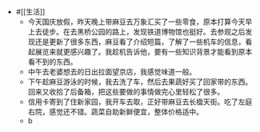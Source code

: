 - #[[生活]]
    - 今天国庆放假，昨天晚上带麻豆去万象汇买了一些零食，原本打算今天早上去徒步。在去黑桥公园的路上，发现铁道博物馆也挺好。去参观之后发现还是更新了很多东西，麻豆看了介绍短篇，了解了一些机车的信息，看起展览来就更感兴趣了。我趁机告诉他，要有一些知识背景才能看到原本看不到的东西。
    - 中午去老婆想去的日出拉面望京店，我感觉味道一般。
    - 下午趁麻豆游泳的时候，我去洗了车，然后去果蔬好买了回家带的东西。回来又收拾了后备箱，把这些要做的事情做完心里轻松了很多。
    - 信用卡寄到了住新家园，我开车去取，正好带麻豆去长楹天街。吃了左庭右院，感觉还不错。蔬菜自助新鲜便宜，整体价格适中。
    - b
